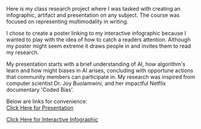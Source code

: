   Here is my class research project where I was tasked with creating an infographic, artifact and presentation on any subject. The course was focused on representing multimodality in writing. 
  
  I chose to create a poster linking to my interactive infographic because I wanted to play with the idea of how to catch a readers attention. Although my poster might seem extreme it draws people in and invites them to read my research. 
  
  My presentation starts with a brief understanding of AI, how algorithm's learn and how might biases in AI arises, concluding with opportune actions that community members can participate in. My research was inspired from computer scientist Dr. Joy Buolamwini, and her impactful Netflix documentary 'Coded Bias'. 

  Below are links for convenience:  
  [Click Here for Presentation](https://www.canva.com/design/DAF_gKQYetI/UoQDbal-pAxN-Ih5cBrzsw/view?utm_content=DAF_gKQYetI&utm_campaign=designshare&utm_medium=link2&utm_source=uniquelinks&utlId=h7983575790)
  
  [Click Here for Interactive Infographic](https://view.genially.com/65e88c183c827900146a892a/interactive-content-wr-160-infographic
)
  

